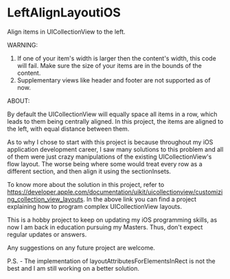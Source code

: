 # LeftAlignLayoutiOS
Align items in UICollectionView to the left.

WARNING:

1. If one of your item's width is larger then the content's width, this code will fail. Make sure the size of your items are in the bounds of the content.
2. Supplementary views like header and footer are not supported as of now.

ABOUT:

By default the UICollectionView will equally space all items in a row, which leads to them being centrally aligned. In this project, the items are aligned to the left, with equal distance between them. 

As to why I chose to start with this project is because throughout my iOS application development career, I saw many solutions to this problem and all of them were just crazy manipulations of the existing UICollectionView's flow layout. The worse being where some would treat every row as a different section, and then align it using the sectionInsets.

To know more about the solution in this project, refer to https://developer.apple.com/documentation/uikit/uicollectionview/customizing_collection_view_layouts.
In the above link you can find a project explaining how to program complex UICollectionView layouts.

This is a hobby project to keep on updating my iOS programming skills, as now I am back in education pursuing my Masters. Thus, don't expect regular updates or answers.

Any suggestions on any future project are welcome.

P.S. - The implementation of layoutAttributesForElementsInRect is not the best and I am still working on a better solution.

